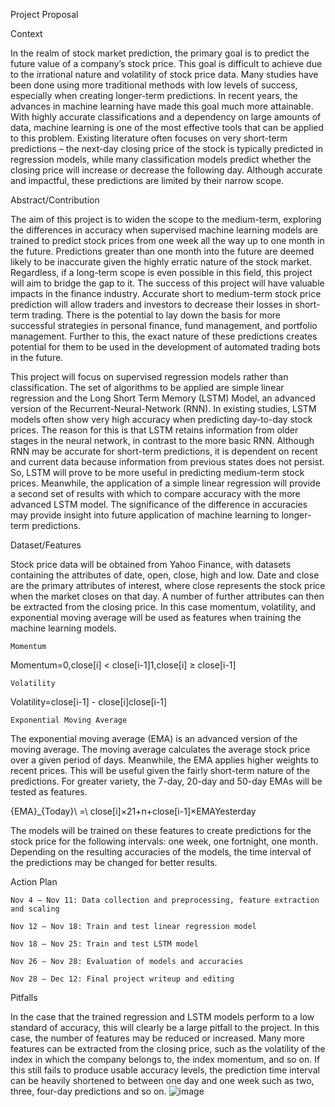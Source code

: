 Project Proposal

Context

In the realm of stock market prediction, the primary goal is to predict the future value of a company’s stock price. This goal is difficult to achieve due to the irrational nature and volatility of stock price data. Many studies have been done using more traditional methods with low levels of success, especially when creating longer-term predictions. In recent years, the advances in machine learning have made this goal much more attainable. With highly accurate classifications and a dependency on large amounts of data, machine learning is one of the most effective tools that can be applied to this problem. Existing literature often focuses on very short-term predictions – the next-day closing price of the stock is typically predicted in regression models, while many classification models predict whether the closing price will increase or decrease the following day. Although accurate and impactful, these predictions are limited by their narrow scope. 

Abstract/Contribution

The aim of this project is to widen the scope to the medium-term, exploring the differences in accuracy when supervised machine learning models are trained to predict stock prices from one week all the way up to one month in the future. Predictions greater than one month into the future are deemed likely to be inaccurate given the highly erratic nature of the stock market. Regardless, if a long-term scope is even possible in this field, this project will aim to bridge the gap to it. The success of this project will have valuable impacts in the finance industry. Accurate short to medium-term stock price prediction will allow traders and investors to decrease their losses in short-term trading. There is the potential to lay down the basis for more successful strategies in personal finance, fund management, and portfolio management. Further to this, the exact nature of these predictions creates potential for them to be used in the development of automated trading bots in the future.

This project will focus on supervised regression models rather than classification. The set of algorithms to be applied are simple linear regression and the Long Short Term Memory (LSTM) Model, an advanced version of the Recurrent-Neural-Network (RNN). In existing studies, LSTM models often show very high accuracy when predicting day-to-day stock prices. The reason for this is that LSTM retains information from older stages in the neural network, in contrast to the more basic RNN. Although RNN may be accurate for short-term predictions, it is dependent on recent and current data because information from previous states does not persist. So, LSTM will prove to be more useful in predicting medium-term stock prices. Meanwhile, the application of a simple linear regression will provide a second set of results with which to compare accuracy with the more advanced LSTM model. The significance of the difference in accuracies may provide insight into future application of machine learning to longer-term predictions.


Dataset/Features

Stock price data will be obtained from Yahoo Finance, with datasets containing the attributes of date, open, close, high and low. Date and close are the primary attributes of interest, where close represents the stock price when the market closes on that day. A number of further attributes can then be extracted from the closing price. In this case momentum, volatility, and exponential moving average will be used as features when training the machine learning models.

	Momentum
Momentum=0,close[i] < close[i-1]1,close[i] ≥ close[i-1]

	Volatility
Volatility=close[i-1] - close[i]close[i-1]


	Exponential Moving Average
The exponential moving average (EMA) is an advanced version of the moving average. The moving average calculates the average stock price over a given period of days. Meanwhile, the EMA applies higher weights to recent prices. This will be useful given the fairly short-term nature of the predictions. For greater variety, the 7-day, 20-day and 50-day EMAs will be tested as features.

{EMA}_{Today}\ =\ close[i]×21+n+close[i-1]×EMAYesterday

The models will be trained on these features to create predictions for the stock price for the following intervals: one week, one fortnight, one month. Depending on the resulting accuracies of the models, the time interval of the predictions may be changed for better results.



Action Plan

	Nov 4 – Nov 11: Data collection and preprocessing, feature extraction and scaling

	Nov 12 – Nov 18: Train and test linear regression model

	Nov 18 – Nov 25: Train and test LSTM model

	Nov 26 – Nov 28: Evaluation of models and accuracies

	Nov 28 – Dec 12: Final project writeup and editing


Pitfalls

In the case that the trained regression and LSTM models perform to a low standard of accuracy, this will clearly be a large pitfall to the project. In this case, the number of features may be reduced or increased. Many more features can be extracted from the closing price, such as the volatility of the index in which the company belongs to, the index momentum, and so on. If this still fails to produce usable accuracy levels, the prediction time interval can be heavily shortened to between one day and one week such as two, three, four-day predictions and so on.
![image](https://github.com/matthias365/csc480_project/assets/128530947/fedd1f8b-5f3a-4668-93f2-b50e97e62a79)
